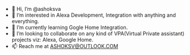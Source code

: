 - 👋 Hi, I’m @ashoksva
- 👀 I’m interested in Alexa Development, Integration with anything and everything.
- 🌱 I’m currently learning Gogle Home Integration.
- 💞️ I’m looking to collaborate on any kind of VPA(Virtual Private assistant) projects viz: Alexa, Google Home.
- 📫 Reach me at ASHOKSV@OUTLOOK.COM

<!---
ashoksva/ashoksva is a ✨ special ✨ repository because its `README.md` (this file) appears on your GitHub profile.
You can click the Preview link to take a look at your changes.
--->
